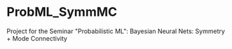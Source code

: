 # ProbML_SymmMC
Project for the Seminar "Probabilistic ML": Bayesian Neural Nets: Symmetry + Mode Connectivity
